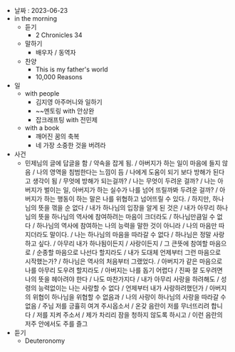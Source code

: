 - 날짜 : 2023-06-23
- in the morning
	- 듣기
		- 2 Chronicles 34
	- 말하기
		-  배우자 / 동역자 
	- 찬양
		- This is my father's world
		- 10,000 Reasons
- 일
	- with people
		- 김지영 아주머니와 일하기
		- ~~멘토링 with 안상완
		- 잡크래프팅 with 전민제
	- with a book
		- 깨어진 꿈의 축복
		- 네 가장 소중한 것을 버려라
- 사건
	- 민제님의 글에 답글을 함 / 약속을 잡게 됨. / 아버지가 하는 일이 마음에 들지 않음 / 나의 영역을 침범한다는 느낌이 듬 / 나에게 도움이 되기 보다 방해가 된다고 생각이 됨 / 무엇에 방해가 되는걸까? / 나는 무엇이 두려운 걸까? / 나는 아버지가 벌이는 일, 아버지가 하는 실수가 나를 넘어 뜨릴까봐 두려운 걸까? / 아버지가 하는 행동이 하는 말은 나를 위협하고 넘어뜨릴 수 있다. / 하지만, 하나님의 뜻을 꺾을 순 없다 / 내가 하나님의 입장을 알게 된 것은 / 내가 아무리 하나님의 뜻을 하나님의 역사에 참여하려는 마음이 크더라도 / 하나님만큼일 수 없다 / 하나님의 역사에 참여하는 나의 능력을 말한 것이 아니라  /  나의 마음만 따지더라도 말이다. / 나는 하나님의 마음을 따라갈 수 없다 / 하나님은 정말 사랑하고 싶다. / 아무리 내가 하나됨이든지 / 사랑이든지 / 그 큰뜻에 참여할 마음으로 / 순종할 마음으로 나선다 할지라도 / 내가 도대체 언제부터 그런 마음으로 시작했는가? / 하나님은 역사의 처음부터 그랬었다. / 아버지가 같은 마음으로 나를 아무리 도우려 할지라도 / 아버지는 나를 돕기 어렵다 / 진짜 잘 도우려면 나의 뜻을 헤아려야 한다 / 나도 마찬가지다 / 내가 아무리 사랑을 하려해도 / 성령의 능력없이는 나는 사랑할 수 없다 / 언제부터 내가 사랑하려했던가 / 아버지의 위협이 하나님을 위협할 수 없음과 / 나의 사랑이 하나님의 사랑을 따라갈 수 없음 / 주님 저를 긍휼히 여겨 주시옵소서 / 온갖 음란이 저를 무너뜨리려 합니다 / 저를 지켜 주소서 / 제가 차리리 잠을 청하지 않도록 하시고 / 이런 음란의 저주 안에서도 주를 즐그
- 듣기
	- Deuteronomy 
